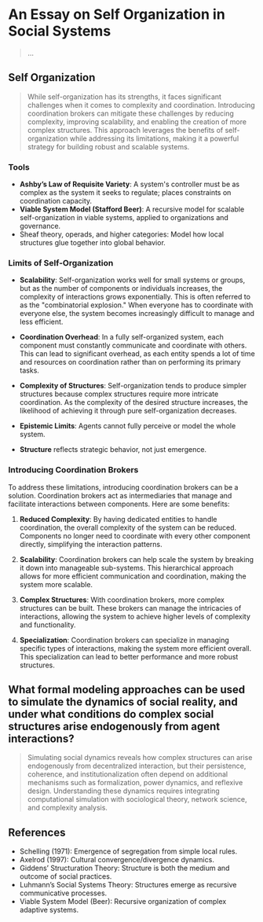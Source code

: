# An Essay on Self Organization in Social Systems

> ...

## Self Organization

> While self-organization has its strengths, it faces significant challenges when it comes to complexity and coordination. Introducing coordination brokers can mitigate these challenges by reducing complexity, improving scalability, and enabling the creation of more complex structures. This approach leverages the benefits of self-organization while addressing its limitations, making it a powerful strategy for building robust and scalable systems.

### Tools

- **Ashby’s Law of Requisite Variety**: A system's controller must be as complex as the system it seeks to regulate; places constraints on coordination capacity.
- **Viable System Model (Stafford Beer)**: A recursive model for scalable self-organization in viable systems, applied to organizations and governance.
- Sheaf theory, operads, and higher categories: Model how local structures glue together into global behavior.

### Limits of Self-Organization

- **Scalability**: Self-organization works well for small systems or groups, but as the number of components or individuals increases, the complexity of interactions grows exponentially. This is often referred to as the "combinatorial explosion." When everyone has to coordinate with everyone else, the system becomes increasingly difficult to manage and less efficient.

- **Coordination Overhead**: In a fully self-organized system, each component must constantly communicate and coordinate with others. This can lead to significant overhead, as each entity spends a lot of time and resources on coordination rather than on performing its primary tasks.

- **Complexity of Structures**: Self-organization tends to produce simpler structures because complex structures require more intricate coordination. As the complexity of the desired structure increases, the likelihood of achieving it through pure self-organization decreases.

- **Epistemic Limits**: Agents cannot fully perceive or model the whole system.

- **Structure** reflects strategic behavior, not just emergence.

### Introducing Coordination Brokers

To address these limitations, introducing coordination brokers can be a solution. Coordination brokers act as intermediaries that manage and facilitate interactions between components. Here are some benefits:

1. **Reduced Complexity**: By having dedicated entities to handle coordination, the overall complexity of the system can be reduced. Components no longer need to coordinate with every other component directly, simplifying the interaction patterns.

2. **Scalability**: Coordination brokers can help scale the system by breaking it down into manageable sub-systems. This hierarchical approach allows for more efficient communication and coordination, making the system more scalable.

3. **Complex Structures**: With coordination brokers, more complex structures can be built. These brokers can manage the intricacies of interactions, allowing the system to achieve higher levels of complexity and functionality.

4. **Specialization**: Coordination brokers can specialize in managing specific types of interactions, making the system more efficient overall. This specialization can lead to better performance and more robust structures.

## What formal modeling approaches can be used to simulate the dynamics of social reality, and under what conditions do complex social structures arise endogenously from agent interactions?

> Simulating social dynamics reveals how complex structures can arise endogenously from decentralized interaction, but their persistence, coherence, and institutionalization often depend on additional mechanisms such as formalization, power dynamics, and reflexive design. Understanding these dynamics requires integrating computational simulation with sociological theory, network science, and complexity analysis.

## References

- Schelling (1971): Emergence of segregation from simple local rules.
- Axelrod (1997): Cultural convergence/divergence dynamics.
- Giddens’ Structuration Theory: Structure is both the medium and outcome of social practices.
- Luhmann’s Social Systems Theory: Structures emerge as recursive communicative processes.
- Viable System Model (Beer): Recursive organization of complex adaptive systems.
